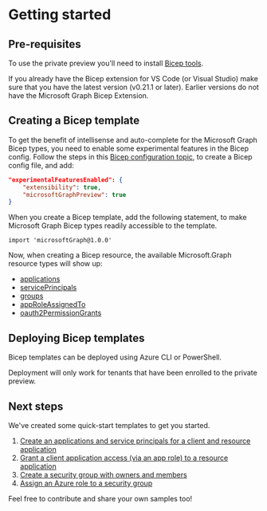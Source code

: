 # Getting started

## Pre-requisites

To use the private preview you'll need to install [Bicep tools](https://learn.microsoft.com/azure/azure-resource-manager/bicep/install).

If you already have the Bicep extension for VS Code (or Visual Studio) make sure that you have the latest version (v0.21.1 or later).
Earlier versions do not have the Microsoft Graph Bicep Extension.

## Creating a Bicep template

To get the benefit of intellisense and auto-complete for the Microsoft Graph Bicep types, you need to enable some experimental features in the Bicep config. Follow the steps in this [Bicep configuration topic](https://learn.microsoft.com/en-us/azure/azure-resource-manager/bicep/bicep-config), to create a Bicep config file, and add:

```json
"experimentalFeaturesEnabled": {
    "extensibility": true,
    "microsoftGraphPreview": true
}
```

When you create a Bicep template, add the following statement, to make Microsoft Graph Bicep types readily accessible to the template.

```bicep
import 'microsoftGraph@1.0.0'
```

Now, when creating a Bicep resource, the available Microsoft.Graph resource types will show up:

* [applications](../generated/microsoftgraph/microsoft.graph/beta/types.md#resource-microsoftgraphapplicationsbeta)
* [servicePrincipals](../generated/microsoftgraph/microsoft.graph/beta/types.md#resource-microsoftgraphserviceprincipalsbeta)
* [groups](../generated/microsoftgraph/microsoft.graph/beta/types.md#resource-microsoftgraphgroupsbeta)
* [appRoleAssignedTo](../generated/microsoftgraph/microsoft.graph/beta/types.md#resource-microsoftgraphapproleassignedtobeta)
* [oauth2PermissionGrants](../generated/microsoftgraph/microsoft.graph/beta/types.md#resource-microsoftgraphoauth2permissiongrantsbeta)

## Deploying Bicep templates

Bicep templates can be deployed using Azure CLI or PowerShell.

Deployment will only work for tenants that have been enrolled to the private preview.

## Next steps

We've created some quick-start templates to get you started.  

1. [Create an applications and service principals for a client and resource application](../quickstart-templates/application-serviceprincipal-create-client-resource/)
2. [Grant a client application access (via an app role) to a resource application](../quickstart-templates/resource-application-access-grant-to-client-application/)
3. [Create a security group with owners and members](../quickstart-templates/security-group-create-with-owners-and-members/)
4. [Assign an Azure role to a security group](../quickstart-templates/security-group-assign-azure-role/)

Feel free to contribute and share your own samples too!